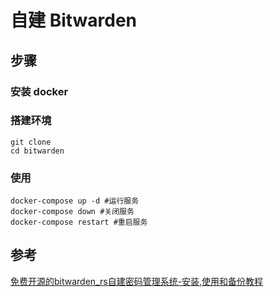 # 自建 Bitwarden

## 步骤

### 安装 docker

### 搭建环境

```
git clone 
cd bitwarden
```

### 使用

```
docker-compose up -d #运行服务
docker-compose down #关闭服务
docker-compose restart #重启服务
```


## 参考

[免费开源的bitwarden_rs自建密码管理系统-安装,使用和备份教程](https://gwliang.com/2020/05/04/bitwarden-install/)